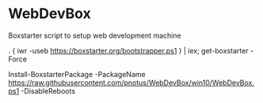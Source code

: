 # WebDevBox
Boxstarter script to setup web development machine

. { iwr -useb https://boxstarter.org/bootstrapper.ps1 } | iex; get-boxstarter -Force

Install-BoxstarterPackage -PackageName https://raw.githubusercontent.com/pnotus/WebDevBox/win10/WebDevBox.ps1 -DisableReboots
